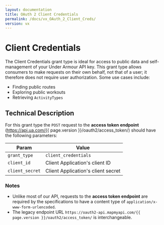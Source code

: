 ```yaml
---
layout: documentation
title: OAuth 2 Client Credentials
permalink: /docs/vx_OAuth_2_Client_Creds/
version: vx
---
```


# <a name="client_credentials"></a> Client Credentials

The Client Credentials grant type is ideal for access to public data and self-management
of your Under Armour API key. This grant type allows consumers to make requests on their own behalf,
not that of a user; it therefore does not require user authorization.
Some use cases include:

  * Finding public routes
  * Exploring public workouts
  * Retrieving `ActivityTypes`

## <a name="tech_desc"></a> Technical Description

For this grant type the `POST` request to the **access token endpoint** (https://api.ua.com/{{ page.version }}/oauth2/access_token/)
should have the following parameters:

| Param           | Value
|-----------------|-------
| `grant_type`    | `client_credentials`
| `client_id`     | Client Application's client ID
| `client_secret` | Client Application's client secret


### Notes

* Unlike most of our API, requests to the **access token endpoint** are required by the specifications to have a content
  type of `application/x-www-form-urlencoded`.
* The legacy endpoint URL `https://oauth2-api.mapmyapi.com/{{ page.version }}/oauth2/access_token/` is interchangeable.
